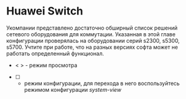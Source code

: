 # Huawei Switch

Укомпании представлено достаточно обширный список решений сетевого оборудования для коммутации. Указанная в этой главе конфигурации проверялась на оборудовании серий s2300, s5300, s5700. Учтите при работе, что на разных версиях софта может не работать определенный функционал.

* < > - режим просмотра
* [ ] - режим конфигурации, для перехода в него воспользуйтесь режимом конфигурации *system-view*
